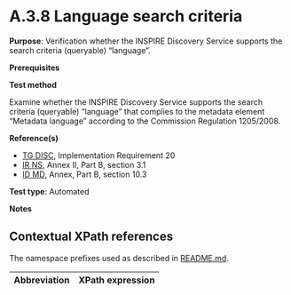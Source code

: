 # A.3.8 Language search criteria

**Purpose**: Verification whether the INSPIRE Discovery Service supports the search criteria (queryable) “language”.

**Prerequisites**

**Test method**

Examine whether the INSPIRE Discovery Service supports the search criteria (queryable) “language” that complies to the metadata element “Metadata language” according to the Commission Regulation 1205/2008.

**Reference(s)**

* [TG DISC](README.md#ref_TG_DISC), Implementation Requirement 20
* [IR NS](README.md#ref_IR_NS), Annex II, Part B, section 3.1
* [ID MD](README.md#ref_IR_MD), Annex, Part B, section 10.3

**Test type**: Automated

**Notes**

## Contextual XPath references

The namespace prefixes used as described in [README.md](README.md#namespaces).

Abbreviation                                               |  XPath expression
---------------------------------------------------------- | -------------------------------------------------------------------------

